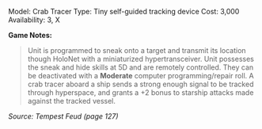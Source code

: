 Model: Crab Tracer
Type: Tiny self-guided tracking device
Cost: 3,000
Availability: 3, X

**Game Notes:** 
> Unit is programmed to sneak onto a target and transmit its location though HoloNet with a miniaturized hypertransceiver. Unit possesses the sneak and hide skills at 5D and are remotely controlled. They can be deactivated with a **Moderate** computer programming/repair roll. A crab tracer aboard a ship sends a strong enough signal to be tracked through hyperspace, and grants a +2 bonus to starship attacks made against the tracked vessel.

*Source: Tempest Feud (page 127)*